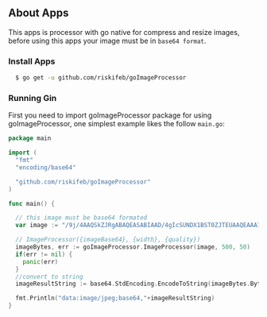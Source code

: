 ## About Apps

This apps is processor with go native for compress and resize images, before using this apps your image must be in `base64 format`.

### Install Apps

```sh
  $ go get -u github.com/riskifeb/goImageProcessor
```

### Running Gin

First you need to import goImageProcessor package for using goImageProcessor, one simplest example likes the follow `main.go`:

```go
package main

import (
  "fmt"
  "encoding/base64"

  "github.com/riskifeb/goImageProcessor"
)

func main() {

  // this image must be base64 formated
  var image := "/9j/4AAQSkZJRgABAQEASABIAAD/4gIcSUNDX1BST0ZJTEUAAQEAAAIMbGNtcwIQAABtbnRyU..."

  // ImageProcessor({imageBase64}, {width}, {quality})
  imageBytes, err := goImageProcessor.ImageProcessor(image, 500, 50)
  if(err != nil) {
    panic(err)
  }
  //convert to string
  imageResultString := base64.StdEncoding.EncodeToString(imageBytes.Bytes())

  fmt.Println("data:image/jpeg;base64,"+imageResultString)
}
```
